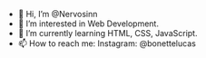- 👋 Hi, I’m @Nervosinn
- 👀 I’m interested in Web Development.
- 🌱 I’m currently learning HTML, CSS, JavaScript.
- 📫 How to reach me: Instagram: @bonettelucas

<!---
Nervosinn/Nervosinn is a ✨ special ✨ repository because its `README.md` (this file) appears on your GitHub profile.
You can click the Preview link to take a look at your changes.
--->

